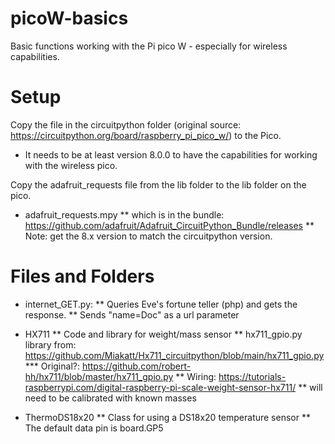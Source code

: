 # picoW-basics

Basic functions working with the Pi pico W - especially for wireless capabilities.

# Setup

Copy the file in the circuitpython folder (original source: https://circuitpython.org/board/raspberry_pi_pico_w/) to the Pico.
* It needs to be at least version 8.0.0 to have the capabilities for working with the wireless pico.

Copy the adafruit_requests file from the lib folder to the lib folder on the pico.
* adafruit_requests.mpy
** which is in the bundle: https://github.com/adafruit/Adafruit_CircuitPython_Bundle/releases
** Note: get the 8.x version to match the circuitpython version.


# Files and Folders

* internet_GET.py: 
** Queries Eve's fortune teller (php) and gets the response.
** Sends "name=Doc" as a url parameter

* HX711
** Code and library for weight/mass sensor
** hx711_gpio.py library from: https://github.com/Miakatt/Hx711_circuitpython/blob/main/hx711_gpio.py
*** Original?: https://github.com/robert-hh/hx711/blob/master/hx711_gpio.py
** Wiring: https://tutorials-raspberrypi.com/digital-raspberry-pi-scale-weight-sensor-hx711/
** will need to be calibrated with known masses

* ThermoDS18x20
** Class for using a DS18x20 temperature sensor
** The default data pin is board.GP5
